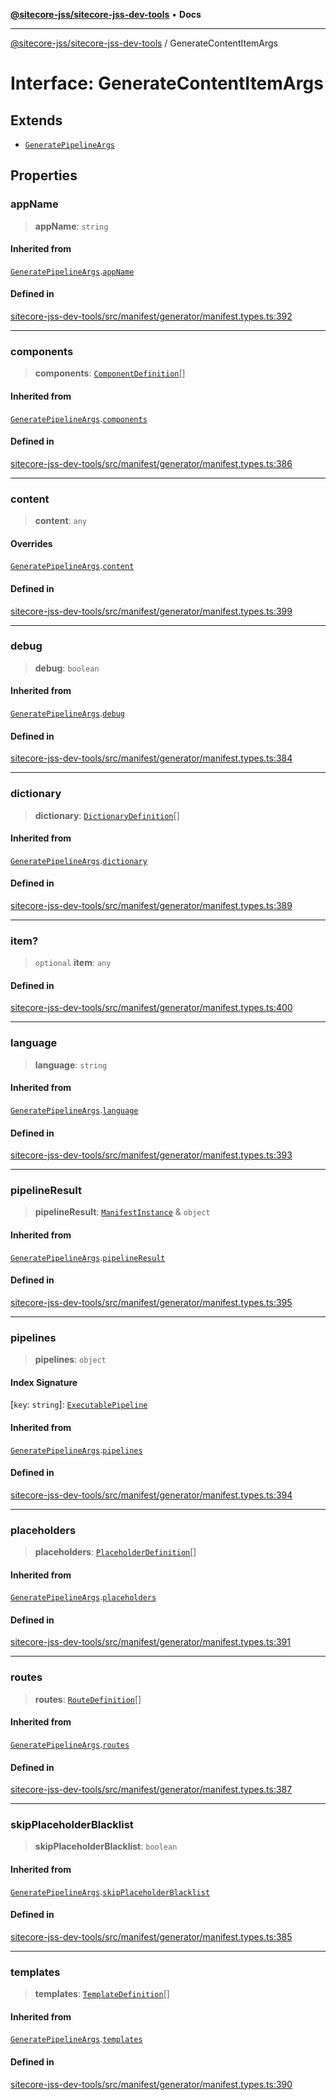 [**@sitecore-jss/sitecore-jss-dev-tools**](../README.md) • **Docs**

***

[@sitecore-jss/sitecore-jss-dev-tools](../README.md) / GenerateContentItemArgs

# Interface: GenerateContentItemArgs

## Extends

- [`GeneratePipelineArgs`](GeneratePipelineArgs.md)

## Properties

### appName

> **appName**: `string`

#### Inherited from

[`GeneratePipelineArgs`](GeneratePipelineArgs.md).[`appName`](GeneratePipelineArgs.md#appname)

#### Defined in

[sitecore-jss-dev-tools/src/manifest/generator/manifest.types.ts:392](https://github.com/Sitecore/jss/blob/985b48123d22355eab461b2ffafe781c2cbca1ac/packages/sitecore-jss-dev-tools/src/manifest/generator/manifest.types.ts#L392)

***

### components

> **components**: [`ComponentDefinition`](ComponentDefinition.md)[]

#### Inherited from

[`GeneratePipelineArgs`](GeneratePipelineArgs.md).[`components`](GeneratePipelineArgs.md#components)

#### Defined in

[sitecore-jss-dev-tools/src/manifest/generator/manifest.types.ts:386](https://github.com/Sitecore/jss/blob/985b48123d22355eab461b2ffafe781c2cbca1ac/packages/sitecore-jss-dev-tools/src/manifest/generator/manifest.types.ts#L386)

***

### content

> **content**: `any`

#### Overrides

[`GeneratePipelineArgs`](GeneratePipelineArgs.md).[`content`](GeneratePipelineArgs.md#content)

#### Defined in

[sitecore-jss-dev-tools/src/manifest/generator/manifest.types.ts:399](https://github.com/Sitecore/jss/blob/985b48123d22355eab461b2ffafe781c2cbca1ac/packages/sitecore-jss-dev-tools/src/manifest/generator/manifest.types.ts#L399)

***

### debug

> **debug**: `boolean`

#### Inherited from

[`GeneratePipelineArgs`](GeneratePipelineArgs.md).[`debug`](GeneratePipelineArgs.md#debug)

#### Defined in

[sitecore-jss-dev-tools/src/manifest/generator/manifest.types.ts:384](https://github.com/Sitecore/jss/blob/985b48123d22355eab461b2ffafe781c2cbca1ac/packages/sitecore-jss-dev-tools/src/manifest/generator/manifest.types.ts#L384)

***

### dictionary

> **dictionary**: [`DictionaryDefinition`](DictionaryDefinition.md)[]

#### Inherited from

[`GeneratePipelineArgs`](GeneratePipelineArgs.md).[`dictionary`](GeneratePipelineArgs.md#dictionary)

#### Defined in

[sitecore-jss-dev-tools/src/manifest/generator/manifest.types.ts:389](https://github.com/Sitecore/jss/blob/985b48123d22355eab461b2ffafe781c2cbca1ac/packages/sitecore-jss-dev-tools/src/manifest/generator/manifest.types.ts#L389)

***

### item?

> `optional` **item**: `any`

#### Defined in

[sitecore-jss-dev-tools/src/manifest/generator/manifest.types.ts:400](https://github.com/Sitecore/jss/blob/985b48123d22355eab461b2ffafe781c2cbca1ac/packages/sitecore-jss-dev-tools/src/manifest/generator/manifest.types.ts#L400)

***

### language

> **language**: `string`

#### Inherited from

[`GeneratePipelineArgs`](GeneratePipelineArgs.md).[`language`](GeneratePipelineArgs.md#language)

#### Defined in

[sitecore-jss-dev-tools/src/manifest/generator/manifest.types.ts:393](https://github.com/Sitecore/jss/blob/985b48123d22355eab461b2ffafe781c2cbca1ac/packages/sitecore-jss-dev-tools/src/manifest/generator/manifest.types.ts#L393)

***

### pipelineResult

> **pipelineResult**: [`ManifestInstance`](ManifestInstance.md) & `object`

#### Inherited from

[`GeneratePipelineArgs`](GeneratePipelineArgs.md).[`pipelineResult`](GeneratePipelineArgs.md#pipelineresult)

#### Defined in

[sitecore-jss-dev-tools/src/manifest/generator/manifest.types.ts:395](https://github.com/Sitecore/jss/blob/985b48123d22355eab461b2ffafe781c2cbca1ac/packages/sitecore-jss-dev-tools/src/manifest/generator/manifest.types.ts#L395)

***

### pipelines

> **pipelines**: `object`

#### Index Signature

 \[`key`: `string`\]: [`ExecutablePipeline`](ExecutablePipeline.md)

#### Inherited from

[`GeneratePipelineArgs`](GeneratePipelineArgs.md).[`pipelines`](GeneratePipelineArgs.md#pipelines)

#### Defined in

[sitecore-jss-dev-tools/src/manifest/generator/manifest.types.ts:394](https://github.com/Sitecore/jss/blob/985b48123d22355eab461b2ffafe781c2cbca1ac/packages/sitecore-jss-dev-tools/src/manifest/generator/manifest.types.ts#L394)

***

### placeholders

> **placeholders**: [`PlaceholderDefinition`](PlaceholderDefinition.md)[]

#### Inherited from

[`GeneratePipelineArgs`](GeneratePipelineArgs.md).[`placeholders`](GeneratePipelineArgs.md#placeholders)

#### Defined in

[sitecore-jss-dev-tools/src/manifest/generator/manifest.types.ts:391](https://github.com/Sitecore/jss/blob/985b48123d22355eab461b2ffafe781c2cbca1ac/packages/sitecore-jss-dev-tools/src/manifest/generator/manifest.types.ts#L391)

***

### routes

> **routes**: [`RouteDefinition`](RouteDefinition.md)[]

#### Inherited from

[`GeneratePipelineArgs`](GeneratePipelineArgs.md).[`routes`](GeneratePipelineArgs.md#routes)

#### Defined in

[sitecore-jss-dev-tools/src/manifest/generator/manifest.types.ts:387](https://github.com/Sitecore/jss/blob/985b48123d22355eab461b2ffafe781c2cbca1ac/packages/sitecore-jss-dev-tools/src/manifest/generator/manifest.types.ts#L387)

***

### skipPlaceholderBlacklist

> **skipPlaceholderBlacklist**: `boolean`

#### Inherited from

[`GeneratePipelineArgs`](GeneratePipelineArgs.md).[`skipPlaceholderBlacklist`](GeneratePipelineArgs.md#skipplaceholderblacklist)

#### Defined in

[sitecore-jss-dev-tools/src/manifest/generator/manifest.types.ts:385](https://github.com/Sitecore/jss/blob/985b48123d22355eab461b2ffafe781c2cbca1ac/packages/sitecore-jss-dev-tools/src/manifest/generator/manifest.types.ts#L385)

***

### templates

> **templates**: [`TemplateDefinition`](TemplateDefinition.md)[]

#### Inherited from

[`GeneratePipelineArgs`](GeneratePipelineArgs.md).[`templates`](GeneratePipelineArgs.md#templates)

#### Defined in

[sitecore-jss-dev-tools/src/manifest/generator/manifest.types.ts:390](https://github.com/Sitecore/jss/blob/985b48123d22355eab461b2ffafe781c2cbca1ac/packages/sitecore-jss-dev-tools/src/manifest/generator/manifest.types.ts#L390)
